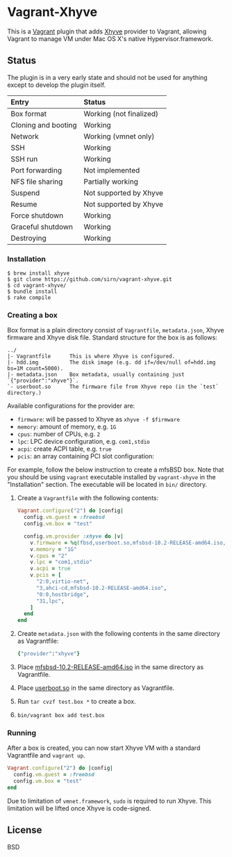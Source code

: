 # Vagrant-Xhyve

This is a [Vagrant](http://www.vagrantup.com/) plugin that adds [Xhyve](https://github.com/mist64/xhyve) provider to Vagrant, allowing Vagrant to manage VM under Mac OS X's native Hypervisor.framework.

## Status

The plugin is in a very early state and should not be used for anything except to develop the plugin itself.

| Entry               | Status
| :----------         | :-----
| Box format          | Working (not finalized)
| Cloning and booting | Working
| Network             | Working (vmnet only)
| SSH                 | Working
| SSH run             | Working
| Port forwarding     | Not implemented
| NFS file sharing    | Partially working
| Suspend             | Not supported by Xhyve
| Resume              | Not supported by Xhyve
| Force shutdown      | Working
| Graceful shutdown   | Working
| Destroying          | Working

### Installation

```shell
$ brew install xhyve
$ git clone https://github.com/sirn/vagrant-xhyve.git
$ cd vagrant-xhyve/
$ bundle install
$ rake compile
```

### Creating a box

Box format is a plain directory consist of `Vagrantfile`, `metadata.json`, Xhyve firmware and Xhyve disk file. Standard structure for the box is as follows:

```
../
|- Vagrantfile      This is where Xhyve is configured.
|- hdd.img          The disk image (e.g. dd if=/dev/null of=hdd.img bs=1M count=5000).
|- metadata.json    Box metadata, usually containing just `{"provider":"xhyve"}`.
`- userboot.so      The firmware file from Xhyve repo (in the `test` directory.)
```

Available configurations for the provider are:

* `firmware`: will be passed to Xhyve as `xhyve -f $firmware`
* `memory`: amount of memory, e.g. `1G`
* `cpus`: number of CPUs, e.g. `2`
* `lpc`: LPC device configuration, e.g. `com1,stdio`
* `acpi`: create ACPI table, e.g. `true`
* `pcis`: an array containing PCI slot configuration:

For example, follow the below instruction to create a mfsBSD box. Note that you should be using `vagrant` executable installed by `vagrant-xhyve` in the "Installation" section. The executable will be located in `bin/` directory.

1. Create a `Vagrantfile` with the following contents:

    ```ruby
    Vagrant.configure("2") do |config|
      config.vm.guest = :freebsd
      config.vm.box = "test"

      config.vm.provider :xhyve do |v|
        v.firmware = %q(fbsd,userboot.so,mfsbsd-10.2-RELEASE-amd64.iso,"")
        v.memory = "1G"
        v.cpus = "2"
        v.lpc = "com1,stdio"
        v.acpi = true
        v.pcis = [
          "2:0,virtio-net",
          "3,ahci-cd,mfsbsd-10.2-RELEASE-amd64.iso",
          "0:0,hostbridge",
          "31,lpc",
        ]
      end
    end
    ```

2. Create `metadata.json` with the following contents in the same directory as Vagrantfile:

    ```ruby
    {"provider":"xhyve"}
    ```

3. Place [mfsbsd-10.2-RELEASE-amd64.iso](http://mfsbsd.vx.sk/) in the same directory as Vagrantfile.
4. Place [userboot.so](https://github.com/mist64/xhyve/tree/master/test) in the same directory as Vagrantfile.
5. Run `tar cvzf test.box *` to create a box.
6. `bin/vagrant box add test.box`

### Running

After a box is created, you can now start Xhyve VM with a standard Vagrantfile and `vagrant up`.

```ruby
Vagrant.configure("2") do |config|
  config.vm.guest = :freebsd
  config.vm.box = "test"
end
```

Due to limitation of `vmnet.framework`, `sudo` is required to run Xhyve. This limitation will be lifted once Xhyve is code-signed.

## License

BSD
